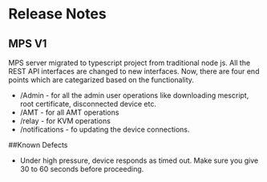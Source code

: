 # Release Notes

## MPS V1
MPS server migrated to typescript project from traditional node js. All the REST API interfaces are changed to new interfaces. Now, there are four end points which are categarized based on the functionality.

* /Admin - for all the admin user operations like downloading mescript, root certificate, disconnected device etc.
* /AMT - for all AMT operations
* /relay - for KVM operations
* /notifications - fo updating the device connections.

##Known Defects

* Under high pressure, device responds as timed out. Make sure you give 30 to 60 seconds before proceeding.

